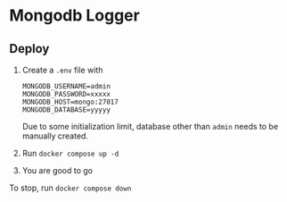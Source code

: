 # Mongodb Logger

## Deploy

1. Create a `.env` file with
    ```
    MONGODB_USERNAME=admin
    MONGODB_PASSWORD=xxxxx
    MONGODB_HOST=mongo:27017
    MONGODB_DATABASE=yyyyy
    ```
    Due to some initialization limit, database other than `admin` needs to be manually created.

2. Run `docker compose up -d`

3. You are good to go

To stop, run `docker compose down`
